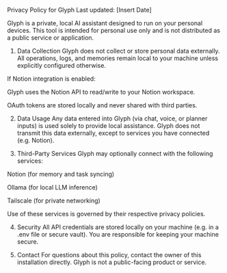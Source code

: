 Privacy Policy for Glyph
Last updated: [Insert Date]

Glyph is a private, local AI assistant designed to run on your personal devices. This tool is intended for personal use only and is not distributed as a public service or application.

1. Data Collection
Glyph does not collect or store personal data externally. All operations, logs, and memories remain local to your machine unless explicitly configured otherwise.

If Notion integration is enabled:

Glyph uses the Notion API to read/write to your Notion workspace.

OAuth tokens are stored locally and never shared with third parties.

2. Data Usage
Any data entered into Glyph (via chat, voice, or planner inputs) is used solely to provide local assistance. Glyph does not transmit this data externally, except to services you have connected (e.g. Notion).

3. Third-Party Services
Glyph may optionally connect with the following services:

Notion (for memory and task syncing)

Ollama (for local LLM inference)

Tailscale (for private networking)

Use of these services is governed by their respective privacy policies.

4. Security
All API credentials are stored locally on your machine (e.g. in a .env file or secure vault). You are responsible for keeping your machine secure.

5. Contact
For questions about this policy, contact the owner of this installation directly. Glyph is not a public-facing product or service.
